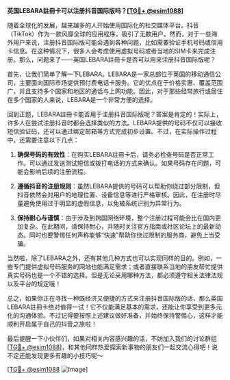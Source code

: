 **英国LEBARA註冊卡可以注册抖音国际版吗？[[TG💪+ @esim1088](https://t.me/s/esim1088)]**

随着全球化的发展，越来越多的人开始使用国际化的社交媒体平台。抖音（TikTok）作为一款风靡全球的应用程序，吸引了无数用户。然而，对于一些海外用户来说，注册抖音国际版可能会遇到各种问题，比如需要验证手机号码或信用卡信息。在这种情况下，很多人会考虑使用虚拟号码或者当地的SIM卡来完成注册。那么，问题来了——英国LEBARA註冊卡是否可以用来注册抖音国际版呢？

首先，让我们简单了解一下LEBARA。LEBARA是一家总部位于英国的移动通信公司，主要面向国际市场提供预付费电话卡服务。它的优点在于价格实惠、覆盖范围广，并且支持多个国家和地区的通话与上网功能。因此，对于那些经常旅行或居住在多个国家的人来说，LEBARA是一个非常方便的选择。

回到正题，LEBARA註冊卡能否用于注册抖音国际版呢？答案是肯定的！实际上，许多人在尝试注册抖音时都会选择类似的方法。LEBARA提供的号码不仅可以接收短信验证码，还可以通过绑定邮箱等方式完成初步设置。不过，在实际操作过程中，还需要注意以下几点：

1. **确保号码的有效性**：在购买LEBARA註冊卡后，请务必检查号码是否正常工作。可以通过发送测试短信或拨打电话的方式来确认。如果号码存在问题，可能会影响后续的注册流程。
   
2. **遵循抖音的注册规则**：虽然LEBARA提供的号码可以帮助你绕过部分限制，但抖音依然会对用户的地理位置、设备信息等进行严格审核。因此，在注册时尽量避免使用过于明显的虚假信息，以免被系统识别为异常行为。

3. **保持耐心与谨慎**：由于涉及到跨国网络环境，整个注册过程可能会比在国内更加复杂。在此期间，请保持耐心，并随时关注官方指南或社区论坛上的最新动态。同时也要警惕任何声称能够“快速”帮助你绕过限制的服务商，避免上当受骗。

当然啦，除了LEBARA之外，还有其他几种方式也可以实现同样的目的。例如，一些专门提供虚拟号码服务的网站也能满足需求；或者直接联系当地的朋友帮忙提供真实号码也是一个不错的选择。但是无论采用哪种方法，都必须遵守相关法律法规以及平台的规定哦！

总之，如果你正在寻找一种既经济又便捷的方式来注册抖音国际版的话，那么英国LEBARA註冊卡绝对值得一试！它不仅能满足基本的需求，还能让你享受到更多元化的沟通体验。不过记得要按照上述建议做好准备，并始终保持警惕心，这样才能顺利开启属于自己的抖音之旅啦！

最后提醒一下小伙伴们，如果对相关内容感兴趣的话，不妨加入我们的讨论群组[[TG💪+ @esim1088](https://t.me/s/esim1088)]，和其他同样热爱探索新事物的朋友们一起交流心得吧！说不定还能发现更多有趣的小技巧呢～ 

[[TG💪+ @esim1088](https://t.me/s/esim1088) ![Image](https://i.postimg.cc/4NQfJmqS/Snipaste-2025-05-13-00-14-12.png)]